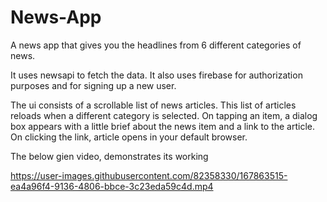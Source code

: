 # News-App
A news app that gives you the headlines from 6 different categories of news.

It uses newsapi to fetch the data. It also uses firebase for authorization purposes and for signing up a new user.

The ui consists of a scrollable list of news articles. This list of articles reloads when a different category is selected. 
On tapping an item, a dialog box appears with a little brief about the news item and a link to the article.
On clicking the link, article opens in your default browser.

The below gien video, demonstrates its working


https://user-images.githubusercontent.com/82358330/167863515-ea4a96f4-9136-4806-bbce-3c23eda59c4d.mp4

